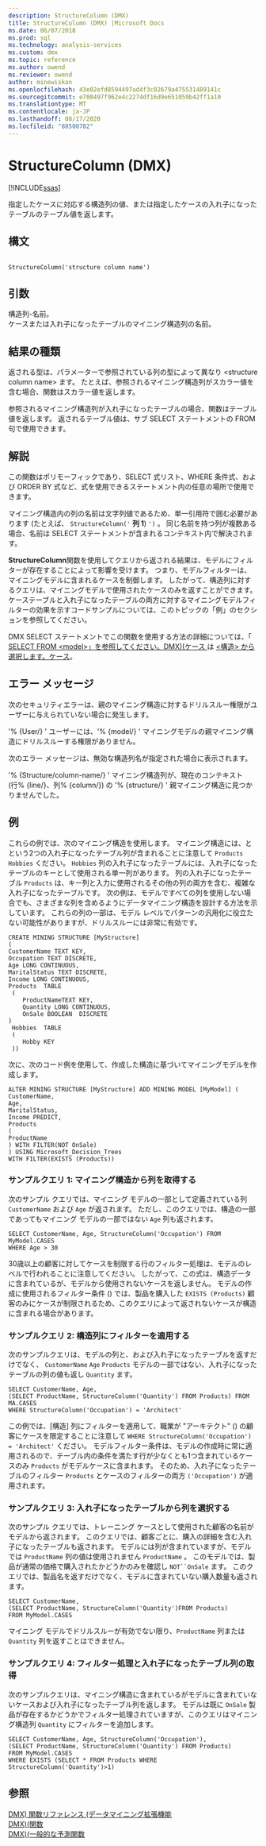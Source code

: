 ```yaml
---
description: StructureColumn (DMX)
title: StructureColumn (DMX) |Microsoft Docs
ms.date: 06/07/2018
ms.prod: sql
ms.technology: analysis-services
ms.custom: dmx
ms.topic: reference
ms.author: owend
ms.reviewer: owend
author: minewiskan
ms.openlocfilehash: 43e02efd8594497ad4f3c02679a475531489141c
ms.sourcegitcommit: e700497f962e4c2274df16d9e651059b42ff1a10
ms.translationtype: MT
ms.contentlocale: ja-JP
ms.lasthandoff: 08/17/2020
ms.locfileid: "88500782"
---
```

# <a name="structurecolumn-dmx"></a>StructureColumn (DMX)
[!INCLUDE[ssas](../includes/applies-to-version/ssas.md)]

  指定したケースに対応する構造列の値、または指定したケースの入れ子になったテーブルのテーブル値を返します。  
  
## <a name="syntax"></a>構文  
  
```  
  
StructureColumn('structure column name')  
```  
  
## <a name="arguments"></a>引数  
 構造列-名前。  
 ケースまたは入れ子になったテーブルのマイニング構造列の名前。  
  
## <a name="result-type"></a>結果の種類  
 返される型は、パラメーターで参照されている列の型によって異なり \<structure column name> ます。 たとえば、参照されるマイニング構造列がスカラー値を含む場合、関数はスカラー値を返します。  
  
 参照されるマイニング構造列が入れ子になったテーブルの場合、関数はテーブル値を返します。 返されるテーブル値は、サブ SELECT ステートメントの FROM 句で使用できます。  
  
## <a name="remarks"></a>解説  
 この関数はポリモーフィックであり、SELECT 式リスト、WHERE 条件式、および ORDER BY 式など、式を使用できるステートメント内の任意の場所で使用できます。  
  
 マイニング構造内の列の名前は文字列値であるため、単一引用符で囲む必要があります (たとえば、 `StructureColumn('` **列 1**) `')` 。 同じ名前を持つ列が複数ある場合、名前は SELECT ステートメントが含まれるコンテキスト内で解決されます。  
  
 **StructureColumn**関数を使用してクエリから返される結果は、モデルにフィルターが存在することによって影響を受けます。 つまり、モデルフィルターは、マイニングモデルに含まれるケースを制御します。 したがって、構造列に対するクエリは、マイニングモデルで使用されたケースのみを返すことができます。 ケーステーブルと入れ子になったテーブルの両方に対するマイニングモデルフィルターの効果を示すコードサンプルについては、このトピックの「例」のセクションを参照してください。  
  
 DMX SELECT ステートメントでこの関数を使用する方法の詳細については、「 [SELECT FROM &#60;model&#62;」を参照してください。DMX&#41;&#40;ケース ](../dmx/select-from-model-cases-dmx.md) は [&#60;構造&#62; から選択します。ケース](../dmx/select-from-structure-cases.md)。  
  
## <a name="error-messages"></a>エラー メッセージ  
 次のセキュリティエラーは、親のマイニング構造に対するドリルスルー権限がユーザーに与えられていない場合に発生します。  
  
 '% {User/} ' ユーザーには、'% {model/} ' マイニングモデルの親マイニング構造にドリルスルーする権限がありません。  
  
 次のエラー メッセージは、無効な構造列名が指定された場合に表示されます。  
  
 '% {Structure/column-name/} ' マイニング構造列が、現在のコンテキスト (行% {line/}、列% {column/}) の '% {structure/} ' 親マイニング構造に見つかりませんでした。  
  
## <a name="examples"></a>例  
 これらの例では、次のマイニング構造を使用します。 マイニング構造には、とという2つの入れ子になったテーブル列が含まれることに注意して `Products` `Hobbies` ください。 `Hobbies` 列の入れ子になったテーブルには、入れ子になったテーブルのキーとして使用される単一列があります。 列の入れ子になったテーブル `Products` は、キー列と入力に使用されるその他の列の両方を含む、複雑な入れ子になったテーブルです。 次の例は、モデルですべての列を使用しない場合でも、さまざまな列を含めるようにデータマイニング構造を設計する方法を示しています。 これらの列の一部は、モデル レベルでパターンの汎用化に役立たない可能性がありますが、ドリルスルーには非常に有効です。  
  
```  
CREATE MINING STRUCTURE [MyStructure]   
(  
CustomerName TEXT KEY,  
Occupation TEXT DISCRETE,  
Age LONG CONTINUOUS,  
MaritalStatus TEXT DISCRETE,  
Income LONG CONTINUOUS,  
Products  TABLE  
 (  
    ProductNameTEXT KEY,  
    Quantity LONG CONTINUOUS,  
    OnSale BOOLEAN  DISCRETE  
)  
 Hobbies  TABLE  
 (  
    Hobby KEY  
 ))  
```  
  
 次に、次のコード例を使用して、作成した構造に基づいてマイニングモデルを作成します。  
  
```  
ALTER MINING STRUCTURE [MyStructure] ADD MINING MODEL [MyModel] (  
CustomerName,  
Age,  
MaritalStatus,  
Income PREDICT,  
Products   
(  
ProductName  
) WITH FILTER(NOT OnSale)  
) USING Microsoft_Decision_Trees   
WITH FILTER(EXISTS (Products))  
```  
  
### <a name="sample-query-1-returning-a-column-from-the-mining-structure"></a>サンプルクエリ 1: マイニング構造から列を取得する  
 次のサンプル クエリでは、マイニング モデルの一部として定義されている列 `CustomerName` および `Age` が返されます。 ただし、このクエリでは、構造の一部であってもマイニング モデルの一部ではない `Age` 列も返されます。  
  
```  
SELECT CustomerName, Age, StructureColumn('Occupation') FROM MyModel.CASES   
WHERE Age > 30  
```  
  
 30歳以上の顧客に対してケースを制限する行のフィルター処理は、モデルのレベルで行われることに注意してください。 したがって、この式は、構造データに含まれているが、モデルから使用されないケースを返しません。 モデルの作成に使用されるフィルター条件 () では、製品を購入した `EXISTS (Products)` 顧客のみにケースが制限されるため、このクエリによって返されないケースが構造に含まれる場合があります。  
  
### <a name="sample-query-2-applying-a-filter-to-the-structure-column"></a>サンプルクエリ 2: 構造列にフィルターを適用する  
 次のサンプルクエリは、モデルの列と、および入れ子になったテーブルを返すだけでなく、 `CustomerName` `Age` `Products` モデルの一部ではない、入れ子になったテーブルの列の値も返し `Quantity` ます。  
  
```  
SELECT CustomerName, Age,  
(SELECT ProductName, StructureColumn('Quantity') FROM Products) FROM MA.CASES   
WHERE StructureColumn('Occupation') = 'Architect'  
```  
  
 この例では、[構造] 列にフィルターを適用して、職業が "アーキテクト" () の顧客にケースを限定することに注意して `WHERE StructureColumn('Occupation') = 'Architect'` ください。 モデルフィルター条件は、モデルの作成時に常に適用されるので、テーブル内の条件を満たす行が少なくとも1つ含まれているケースのみ `Products` がモデルケースに含まれます。 そのため、入れ子になったテーブルのフィルター `Products` とケースのフィルターの両方 `('Occupation')` が適用されます。  
  
### <a name="sample-query-3-selecting-columns-from-a-nested-table"></a>サンプルクエリ 3: 入れ子になったテーブルから列を選択する  
 次のサンプル クエリでは、トレーニング ケースとして使用された顧客の名前がモデルから返されます。 このクエリでは、顧客ごとに、購入の詳細を含む入れ子になったテーブルも返されます。 モデルには列が含まれていますが、モデルでは `ProductName` 列の値は使用されません `ProductName` 。 このモデルでは、製品が通常の価格で購入されたかどうかのみを確認し `NOT``OnSale` ます。 このクエリでは、製品名を返すだけでなく、モデルに含まれていない購入数量も返されます。  
  
```  
SELECT CustomerName,    
(SELECT ProductName, StructureColumn('Quantity')FROM Products)   
FROM MyModel.CASES  
```  
  
 マイニング モデルでドリルスルーが有効でない限り、`ProductName` 列または `Quantity` 列を返すことはできません。  
  
### <a name="sample-query-4-filtering-on-and-returning-nested-table-columns"></a>サンプルクエリ 4: フィルター処理と入れ子になったテーブル列の取得  
 次のサンプルクエリは、マイニング構造に含まれているがモデルに含まれていないケースおよび入れ子になったテーブル列を返します。 モデルは既に `OnSale` 製品が存在するかどうかでフィルター処理されていますが、このクエリはマイニング構造列 `Quantity` にフィルターを追加します。  
  
```  
SELECT CustomerName, Age, StructureColumn('Occupation'),   
(SELECT ProductName, StructureColumn('Quantity') FROM Products)   
FROM MyModel.CASES   
WHERE EXISTS (SELECT * FROM Products WHERE StructureColumn('Quantity')>1)  
```  
  
## <a name="see-also"></a>参照  
 [DMX&#41; 関数リファレンス &#40;データマイニング拡張機能](../dmx/data-mining-extensions-dmx-function-reference.md)   
 [DMX&#41;&#40;関数 ](../dmx/functions-dmx.md)   
 [DMX&#41;&#40;一般的な予測関数 ](../dmx/general-prediction-functions-dmx.md)  
  
  
